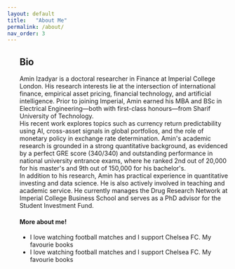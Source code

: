 ```yaml
---                
layout: default
title:   "About Me"
permalink: /about/
nav_order: 3
---
```


<div style="margin-left:2em;">
  <h2>Bio</h2>
    <div class="paper-abstract">
    Amin Izadyar is a doctoral researcher in Finance at Imperial College London. His research interests lie at the intersection of international finance, empirical asset pricing, financial technology, and artificial intelligence. Prior to joining Imperial, Amin earned his MBA and BSc in Electrical Engineering—both with first-class honours—from Sharif University of Technology. <br>
    His recent work explores topics such as currency return predictability using AI, cross-asset signals in global portfolios, and the role of monetary policy in exchange rate determination. Amin's academic research is grounded in a strong quantitative background, as evidenced by a perfect GRE score (340/340) and outstanding performance in national university entrance exams, where he ranked 2nd out of 20,000 for his master's and 9th out of 150,000 for his bachelor's. <br>
    In addition to his research, Amin has practical experience in quantitative investing and data science. He is also actively involved in teaching and academic service. He currently manages the Drug Research Network at Imperial College Business School and serves as a PhD advisor for the Student Investment Fund.
</div>
</div>

<div style="margin-left:2em;">
  <h4>More about me!</h4>
  <ul>
    <li> I love watching football matches and I support Chelsea FC. My favourie books
     </li>
    <li> I love watching football matches and I support Chelsea FC. My favourie books
     </li>
  </ul>
</div>